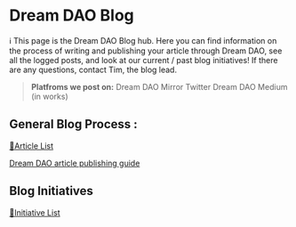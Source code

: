 # Dream DAO Blog

<aside>
ℹ️ This page is the Dream DAO Blog hub. Here you can find information on the process of writing and publishing your article through Dream DAO, see all the logged posts, and look at our current / past blog initiatives!
If there are any questions, contact Tim, the blog lead.

</aside>

> **Platfroms we post on:**
Dream DAO Mirror
Twitter
Dream DAO Medium (in works)
> 

## General Blog Process :

[📜Article List](Dream%20DAO%20Blog%20c18479e2d0c246e4a561780a6a7f4c1b/%F0%9F%93%9CArticle%20List%2031e9f30c0f9c4ebea79b98a10b1a6a5c.csv)

[Dream DAO article publishing guide](Dream%20DAO%20Blog%20c18479e2d0c246e4a561780a6a7f4c1b/Dream%20DAO%20article%20publishing%20guide%206eb225668e5741e9aa601ef95e82d918.md)

## Blog Initiatives

[📜Initiative List](Dream%20DAO%20Blog%20c18479e2d0c246e4a561780a6a7f4c1b/%F0%9F%93%9CInitiative%20List%2053449b8fe6594a4dba0face411b613b8.csv)